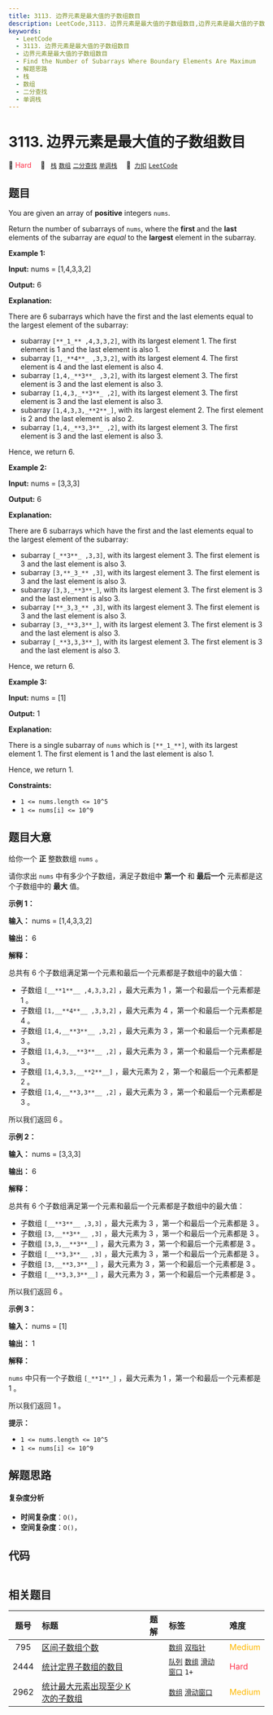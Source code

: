 ```yaml
---
title: 3113. 边界元素是最大值的子数组数目
description: LeetCode,3113. 边界元素是最大值的子数组数目,边界元素是最大值的子数组数目,Find the Number of Subarrays Where Boundary Elements Are Maximum,解题思路,栈,数组,二分查找,单调栈
keywords:
  - LeetCode
  - 3113. 边界元素是最大值的子数组数目
  - 边界元素是最大值的子数组数目
  - Find the Number of Subarrays Where Boundary Elements Are Maximum
  - 解题思路
  - 栈
  - 数组
  - 二分查找
  - 单调栈
---
```


# 3113. 边界元素是最大值的子数组数目

🔴 <font color=#ff334b>Hard</font>&emsp; 🔖&ensp; [`栈`](/tag/stack.md) [`数组`](/tag/array.md) [`二分查找`](/tag/binary-search.md) [`单调栈`](/tag/monotonic-stack.md)&emsp; 🔗&ensp;[`力扣`](https://leetcode.cn/problems/find-the-number-of-subarrays-where-boundary-elements-are-maximum) [`LeetCode`](https://leetcode.com/problems/find-the-number-of-subarrays-where-boundary-elements-are-maximum)

## 题目

You are given an array of **positive** integers `nums`.

Return the number of subarrays of `nums`, where the **first** and the **last**
elements of the subarray are _equal_ to the **largest** element in the
subarray.



**Example 1:**

**Input:** nums = [1,4,3,3,2]

**Output:** 6

**Explanation:**

There are 6 subarrays which have the first and the last elements equal to the
largest element of the subarray:

  * subarray `[**_1_** ,4,3,3,2]`, with its largest element 1. The first element is 1 and the last element is also 1.
  * subarray `[1,_**4**_ ,3,3,2]`, with its largest element 4. The first element is 4 and the last element is also 4.
  * subarray `[1,4,_**3**_ ,3,2]`, with its largest element 3. The first element is 3 and the last element is also 3.
  * subarray `[1,4,3,_**3**_ ,2]`, with its largest element 3. The first element is 3 and the last element is also 3.
  * subarray `[1,4,3,3,_**2**_]`, with its largest element 2. The first element is 2 and the last element is also 2.
  * subarray `[1,4,_**3,3**_ ,2]`, with its largest element 3. The first element is 3 and the last element is also 3.

Hence, we return 6.

**Example 2:**

**Input:** nums = [3,3,3]

**Output:** 6

**Explanation:**

There are 6 subarrays which have the first and the last elements equal to the
largest element of the subarray:

  * subarray `[_**3**_ ,3,3]`, with its largest element 3. The first element is 3 and the last element is also 3.
  * subarray `[3,**_3_** ,3]`, with its largest element 3. The first element is 3 and the last element is also 3.
  * subarray `[3,3,_**3**_]`, with its largest element 3. The first element is 3 and the last element is also 3.
  * subarray `[**_3,3_** ,3]`, with its largest element 3. The first element is 3 and the last element is also 3.
  * subarray `[3,_**3,3**_]`, with its largest element 3. The first element is 3 and the last element is also 3.
  * subarray `[_**3,3,3**_]`, with its largest element 3. The first element is 3 and the last element is also 3.

Hence, we return 6.

**Example 3:**

**Input:** nums = [1]

**Output:** 1

**Explanation:**

There is a single subarray of `nums` which is `[**_1_**]`, with its largest
element 1. The first element is 1 and the last element is also 1.

Hence, we return 1.



**Constraints:**

  * `1 <= nums.length <= 10^5`
  * `1 <= nums[i] <= 10^9`


## 题目大意

给你一个 **正**  整数数组 `nums` 。

请你求出 `nums` 中有多少个子数组，满足子数组中 **第一个**  和 **最后一个**  元素都是这个子数组中的 **最大**  值。



**示例 1：**

**输入：** nums = [1,4,3,3,2]

**输出：** 6

**解释：**

总共有 6 个子数组满足第一个元素和最后一个元素都是子数组中的最大值：

  * 子数组 `[__**1**__ ,4,3,3,2]` ，最大元素为 1 ，第一个和最后一个元素都是 1 。
  * 子数组 `[1,__**4**__ ,3,3,2]` ，最大元素为 4 ，第一个和最后一个元素都是 4 。
  * 子数组 `[1,4,__**3**__ ,3,2]` ，最大元素为 3 ，第一个和最后一个元素都是 3 。
  * 子数组 `[1,4,3,__**3**__ ,2]` ，最大元素为 3 ，第一个和最后一个元素都是 3 。
  * 子数组 `[1,4,3,3,__**2**__]` ，最大元素为 2 ，第一个和最后一个元素都是 2 。
  * 子数组 `[1,4,__**3,3**__ ,2]` ，最大元素为 3 ，第一个和最后一个元素都是 3 。

所以我们返回 6 。

**示例 2：**

**输入：** nums = [3,3,3]

**输出：** 6

**解释：**

总共有 6 个子数组满足第一个元素和最后一个元素都是子数组中的最大值：

  * 子数组 `[__**3**__ ,3,3]` ，最大元素为 3 ，第一个和最后一个元素都是 3 。
  * 子数组 `[3,__**3**__ ,3]` ，最大元素为 3 ，第一个和最后一个元素都是 3 。
  * 子数组 `[3,3,__**3**__]` ，最大元素为 3 ，第一个和最后一个元素都是 3 。
  * 子数组 `[__**3,3**__ ,3]` ，最大元素为 3 ，第一个和最后一个元素都是 3 。
  * 子数组 `[3,__**3,3**__]` ，最大元素为 3 ，第一个和最后一个元素都是 3 。
  * 子数组 `[__**3,3,3**__]` ，最大元素为 3 ，第一个和最后一个元素都是 3 。

所以我们返回 6 。

**示例 3：**

**输入：** nums = [1]

**输出：** 1

**解释：**

`nums` 中只有一个子数组 `[_**1**_]` ，最大元素为 1 ，第一个和最后一个元素都是 1 。

所以我们返回 1 。



**提示：**

  * `1 <= nums.length <= 10^5`
  * `1 <= nums[i] <= 10^9`


## 解题思路

#### 复杂度分析

- **时间复杂度**：`O()`，
- **空间复杂度**：`O()`，

## 代码

```javascript

```

## 相关题目

<!-- prettier-ignore -->
| 题号 | 标题 | 题解 | 标签 | 难度 |
| :------: | :------ | :------: | :------ | :------ |
| 795 | [区间子数组个数](https://leetcode.com/problems/number-of-subarrays-with-bounded-maximum) |  |  [`数组`](/tag/array.md) [`双指针`](/tag/two-pointers.md) | <font color=#ffb800>Medium</font> |
| 2444 | [统计定界子数组的数目](https://leetcode.com/problems/count-subarrays-with-fixed-bounds) |  |  [`队列`](/tag/queue.md) [`数组`](/tag/array.md) [`滑动窗口`](/tag/sliding-window.md) `1+` | <font color=#ff334b>Hard</font> |
| 2962 | [统计最大元素出现至少 K 次的子数组](https://leetcode.com/problems/count-subarrays-where-max-element-appears-at-least-k-times) |  |  [`数组`](/tag/array.md) [`滑动窗口`](/tag/sliding-window.md) | <font color=#ffb800>Medium</font> |